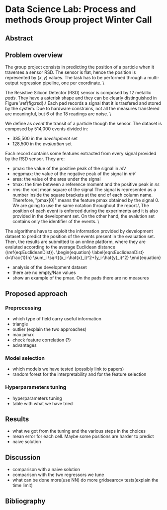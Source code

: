 # Data Science Lab: Process and methods Group project Winter Call

## Abstract


## Problem overview
The group project consists in predicting the position of a particle when it traverses a sensor RSD. The sensor is flat, hence the position is represented by $(x, y)$ values. 
The task has to be performed through a multi-output regression pipeline, one per coordinate. \\

The Resistive Silicon Detector (RSD) sensor is composed by 12 metallic *pads*. They have a asterisk shape and they can be clearly distinguished in Figure \ref{fig:rsd}.\\
Each pad records a signal that it is trasfered and stored by the system. Due to hardware constrains, not all the measures transfered are meaningful, but 6 of the 18 readings are noise. \\

We define as *event* the transit of a particle though the sensor. The dataset is composed by 514,000 events divided in:
- 385,500 in the *development* set
- 128,500 in the *evaluation* set

Each record contains some features extracted from every signal provided by the RSD sensor. They are:
- pmax: the value of the positive peak of the signal in $mV$
- negpmax: the value of the negative peak of the signal in $mV$
- area: the value of the area under the signal
- tmax: the time between a reference moment and the positive peak in $ns$
- rms: the root mean square of the signal
The signal is represented as a number inside the square brackets at the end of each column name. Therefore, "pmax[0]" means the feature pmax obtained by the signal 0. We are going to use the same notation throughout the report.\\
The position of each event is enforced during the experiments and it is also provided in the development set. On the other hand, the evalution set contains only the identifier of the events. \\

The algorithms have to exploit the information provided by development dataset to predict the position of the events present in the evaluation set. Then, the results are submitted to an online platform, where they are evaluted according to the average Euclidean distance (\ref{eq:EuclideanDist}).
\begin{equation}
    \label{eqn:EuclideanDist}
    d=\frac{1}{n} \sum_i \sqrt{(x_i-\hat{x}_i)^2+(y_i-\hat{y}_i)^2}
\end{equation} 


- analysis of the development dataset
- there are no empty/Nan values
- show an example of the pmax. On the pads there are no measures

## Proposed approach
### Preprocessing
- which type of field carry useful information
- triangle
- outlier (explain the two approaches)
- max pmax
- check feature correlation (?)
- advantages

### Model selection
- which models we have tested (possibly link to papers)
- random forest for the interpretability and for the feature selection

### Hyperparameters tuning
- hyperparameters tuning
- table with what we have tried


## Results
- what we got from the tuning and the various steps in the choices  
- mean error for each cell. Maybe some positions are harder to predict
- naive solution


## Discussion
- comparison with a naive solution
- comparison with the two regressors we tune
- what can be done more(use NN) do more gridsearccv tests(explain the time limit)

## Bibliography